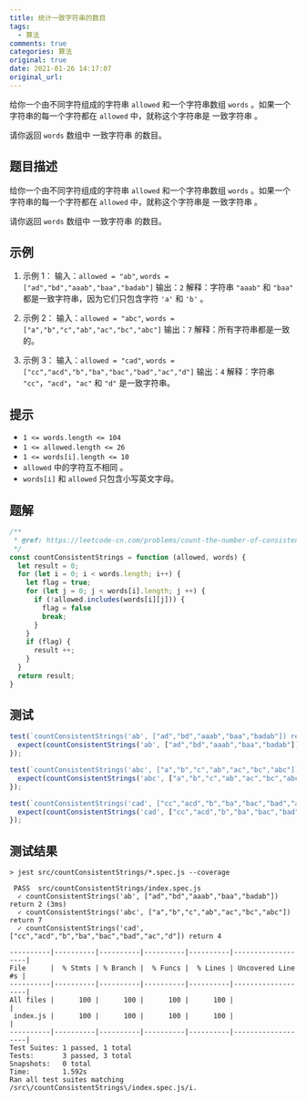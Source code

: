 ```yaml
---
title: 统计一致字符串的数目
tags:
  - 算法
comments: true
categories: 算法
original: true
date: 2021-01-26 14:17:07
original_url:
---
```

给你一个由不同字符组成的字符串 `allowed` 和一个字符串数组 `words` 。如果一个字符串的每一个字符都在 `allowed` 中，就称这个字符串是 一致字符串 。

请你返回 `words` 数组中 一致字符串 的数目。

<!-- more -->

## 题目描述
给你一个由不同字符组成的字符串 `allowed` 和一个字符串数组 `words` 。如果一个字符串的每一个字符都在 `allowed` 中，就称这个字符串是 一致字符串 。

请你返回 `words` 数组中 一致字符串 的数目。
## 示例

1. 示例 1：
输入：`allowed = "ab"`, `words = ["ad","bd","aaab","baa","badab"]`
输出：`2`
解释：字符串 `"aaab"` 和 `"baa"` 都是一致字符串，因为它们只包含字符 `'a'` 和 `'b'` 。

2. 示例 2：
输入：`allowed = "abc"`, `words = ["a","b","c","ab","ac","bc","abc"]`
输出：`7`
解释：所有字符串都是一致的。

3. 示例 3：
输入：`allowed = "cad"`, `words = ["cc","acd","b","ba","bac","bad","ac","d"]`
输出：`4`
解释：字符串 `"cc"`，`"acd"`，`"ac"` 和 `"d"` 是一致字符串。

## 提示
- `1 <= words.length <= 104`
- `1 <= allowed.length <= 26`
- `1 <= words[i].length <= 10`
- `allowed` 中的字符互不相同 。
- `words[i]` 和 `allowed` 只包含小写英文字母。

## 题解
```js
/**
 * @ref: https://leetcode-cn.com/problems/count-the-number-of-consistent-strings/
 */
const countConsistentStrings = function (allowed, words) {
  let result = 0;
  for (let i = 0; i < words.length; i++) {
    let flag = true;
    for (let j = 0; j < words[i].length; j ++) {
      if (!allowed.includes(words[i][j])) {
        flag = false
        break;
      }
    }
    if (flag) {
      result ++;
    }
  }
  return result;
}
```
## 测试
```js
test(`countConsistentStrings('ab', ["ad","bd","aaab","baa","badab"]) return 2`, () => {
  expect(countConsistentStrings('ab', ["ad","bd","aaab","baa","badab"])).toBe(2);
});

test(`countConsistentStrings('abc', ["a","b","c","ab","ac","bc","abc"]) return 7`, () => {
  expect(countConsistentStrings('abc', ["a","b","c","ab","ac","bc","abc"])).toBe(7);
});

test(`countConsistentStrings('cad', ["cc","acd","b","ba","bac","bad","ac","d"]) return 4`, () => {
  expect(countConsistentStrings('cad', ["cc","acd","b","ba","bac","bad","ac","d"])).toBe(4);
});
```
## 测试结果
```shell
> jest src/countConsistentStrings/*.spec.js --coverage

 PASS  src/countConsistentStrings/index.spec.js
  ✓ countConsistentStrings('ab', ["ad","bd","aaab","baa","badab"]) return 2 (3ms)
  ✓ countConsistentStrings('abc', ["a","b","c","ab","ac","bc","abc"]) return 7
  ✓ countConsistentStrings('cad', ["cc","acd","b","ba","bac","bad","ac","d"]) return 4

----------|----------|----------|----------|----------|-------------------|
File      |  % Stmts | % Branch |  % Funcs |  % Lines | Uncovered Line #s |
----------|----------|----------|----------|----------|-------------------|
All files |      100 |      100 |      100 |      100 |                   |
 index.js |      100 |      100 |      100 |      100 |                   |
----------|----------|----------|----------|----------|-------------------|
Test Suites: 1 passed, 1 total
Tests:       3 passed, 3 total
Snapshots:   0 total
Time:        1.592s
Ran all test suites matching /src\/countConsistentStrings\/index.spec.js/i.
```
